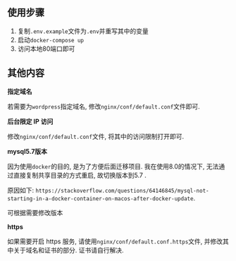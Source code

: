 ## 使用步骤

1. 复制`.env.example`文件为`.env`并重写其中的变量
2. 启动`docker-compose up`
3. 访问本地80端口即可

## 其他内容

**指定域名**

若需要为`wordpress`指定域名, 修改`nginx/conf/default.conf`文件即可.

**后台限定 IP 访问**

修改`nginx/conf/default.conf`文件, 将其中的访问限制打开即可. 

**mysql5.7版本**

因为使用`docker`的目的, 是为了方便后面迁移项目. 我在使用8.0的情况下, 无法通过直接复制共享目录的方式重启, 故切换版本到5.7 . 

原因如下: `https://stackoverflow.com/questions/64146845/mysql-not-starting-in-a-docker-container-on-macos-after-docker-update`. 

可根据需要修改版本

**https**

如果需要开启 https 服务, 请使用`nginx/conf/default.conf.https`文件, 并修改其中关于域名和证书的部分. 证书请自行解决. 

